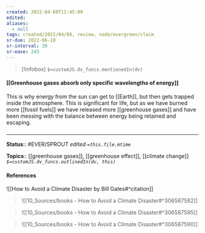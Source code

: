 ```yaml
---
created: 2022-04-08T11:45:09 
edited: 
aliases:
  - null
tags: created/2022/04/08, review, node/evergreen/claim
sr-due: 2022-06-10
sr-interval: 39
sr-ease: 243
---
```

> [!infobox]
`$=customJS.dv_funcs.mentionedIn(dv)`

#### [[Greenhouse gases absorb only specific wavelengths of energy]]

This is why energy from the sun can get to [[Earth]], but then gets trapped inside the atmosphere. This is significant for life, but as we have burned more [[fossil fuels]] we have released more [[greenhouse gases]] and have been messing with the balance between energy being retained and escaping.

### <hr class="footnote"/>

**Status**:: #EVER/SPROUT
*edited `=this.file.mtime`*

**Topics**:: [[greenhouse gases]], [[greenhouse effect]], [[climate change]]
*`$=customJS.dv_funcs.outlinedIn(dv, this)`*

#### References

![[How to Avoid a Climate Disaster by Bill Gates#^citation]]
> ![[10_Sources/books - How to Avoid a Climate Disaster#^306587582]]

> ![[10_Sources/books - How to Avoid a Climate Disaster#^306587595]]

> ![[10_Sources/books - How to Avoid a Climate Disaster#^306587590]]
